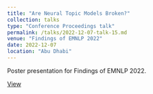 ```yaml
---
title: "Are Neural Topic Models Broken?"
collection: talks
type: "Conference Proceedings talk"
permalink: /talks/2022-12-07-talk-15.md
venue: "Findings of EMNLP 2022"
date: 2022-12-07
location: "Abu Dhabi"
---
```


Poster presentation for Findings of EMNLP 2022.

[View](https://pranav-goel.github.io/files/emnlp_2022_poster.pdf)
